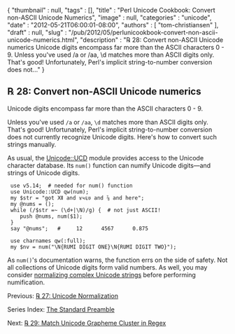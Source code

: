 {
   "thumbnail" : null,
   "tags" : [],
   "title" : "Perl Unicode Cookbook: Convert non-ASCII Unicode Numerics",
   "image" : null,
   "categories" : "unicode",
   "date" : "2012-05-21T06:00:01-08:00",
   "authors" : [
      "tom-christiansen"
   ],
   "draft" : null,
   "slug" : "/pub/2012/05/perlunicookbook-convert-non-ascii-unicode-numerics.html",
   "description" : "℞ 28: Convert non-ASCII Unicode numerics Unicode digits encompass far more than the ASCII characters 0 - 9. Unless you've used /a or /aa, \\d matches more than ASCII digits only. That's good! Unfortunately, Perl's implicit string-to-number conversion does not..."
}



℞ 28: Convert non-ASCII Unicode numerics
----------------------------------------

Unicode digits encompass far more than the ASCII characters 0 - 9.

Unless you've used `/a` or `/aa`, `\d` matches more than ASCII digits only. That's good! Unfortunately, Perl's implicit string-to-number conversion does not currently recognize Unicode digits. Here's how to convert such strings manually.

As usual, the [Unicode::UCD](http://search.cpan.org/perldoc?Unicode::UCD) module provides access to the Unicode character database. Its `num()` function can numify Unicode digits—and strings of Unicode digits.

     use v5.14;  # needed for num() function
     use Unicode::UCD qw(num);
     my $str = "got Ⅻ and ४५६७ and ⅞ and here";
     my @nums = ();
     while (/$str =~ (\d+|\N)/g) {  # not just ASCII!
        push @nums, num($1);
     }
     say "@nums";   #     12      4567      0.875

     use charnames qw(:full);
     my $nv = num("\N{RUMI DIGIT ONE}\N{RUMI DIGIT TWO}");

As `num()`'s documentation warns, the function errs on the side of safety. Not all collections of Unicode digits form valid numbers. As well, you may consider [normalizing complex Unicode strings](/pub/2012/05/perlunicookbook-unicode-normalization.html) before performing numification.

Previous: [℞ 27: Unicode Normalization](/pub/2012/05/perlunicookbook-unicode-normalization.html)

Series Index: [The Standard Preamble](/pub/2012/04/perlunicook-standard-preamble.html)

Next: [℞ 29: Match Unicode Grapheme Cluster in Regex](/pub/2012/05/perlunicook-match-unicode-grapheme-cluster-in-regex.html)
